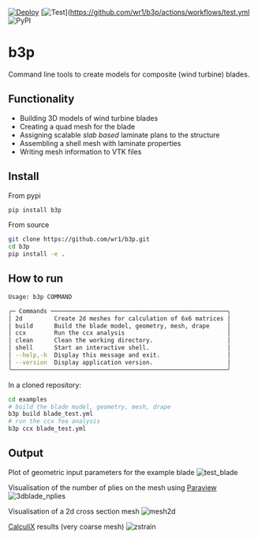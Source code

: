 [![Deploy](https://github.com/wr1/b3p/actions/workflows/publish.yml/badge.svg)](https://github.com/wr1/b3p/actions/workflows/publish.yml)
[![Test](https://github.com/wr1/b3p/actions/workflows/test.yml/badge.svg)](https://github.com/wr1/b3p/actions/workflows/test.yml
![PyPI](https://img.shields.io/pypi/v/b3p)

# b3p 
Command line tools to create models for composite (wind turbine) blades. 

## Functionality
- Building 3D models of wind turbine blades
- Creating a quad mesh for the blade
- Assigning scalable *slab based* laminate plans to the structure
- Assembling a shell mesh with laminate properties
- Writing mesh information to VTK files

## Install
From pypi
```sh
pip install b3p
``` 
From source
```sh
git clone https://github.com/wr1/b3p.git
cd b3p 
pip install -e .
``` 


## How to run
<!-- ```sh
pip install b3p
cd examples
make
``` -->
```sh 
Usage: b3p COMMAND

╭─ Commands ──────────────────────────────────────────────────╮
│ 2d         Create 2d meshes for calculation of 6x6 matrices │
│ build      Build the blade model, geometry, mesh, drape     │
│ ccx        Run the ccx analysis                             │
│ clean      Clean the working directory.                     │
│ shell      Start an interactive shell.                      │
│ --help,-h  Display this message and exit.                   │
│ --version  Display application version.                     │
╰─────────────────────────────────────────────────────────────╯
```
In a cloned repository:
```sh
cd examples
# build the blade model, geometry, mesh, drape
b3p build blade_test.yml
# run the ccx fea analysis
b3p ccx blade_test.yml  

```





<!-- which outputs the following targets
```
help                 Show this help
build                make self contained yaml file 
ccx                  prepare and run ccx models
aero                 run aero analysis
all                  run all steps
```
To run all steps type:
```
make all
```  -->
## Output
Plot of geometric input parameters for the example blade
![test_blade](https://user-images.githubusercontent.com/8971152/148471383-7f652a84-447a-4db0-81e2-2e27b1785745.png)

Visualisation of the number of plies on the mesh using [Paraview](https://paraview.org)
![3dblade_nplies](https://user-images.githubusercontent.com/8971152/148471469-61fb3efb-1789-4667-97b4-11b9e36d2e73.png)

Visualisation of a 2d cross section mesh 
![mesh2d](https://user-images.githubusercontent.com/8971152/148645980-51c36e1a-89e1-469d-aeea-49bf5adf4070.png)

[CalculiX](http://www.dhondt.de/) results (very coarse mesh)
![zstrain](https://user-images.githubusercontent.com/8971152/151350188-0a6f31bf-5f0e-457b-b6cb-438bb10b4c91.png)


<!-- ## Input file format
Take a look at ```examples/blade_test.yml``` -->


